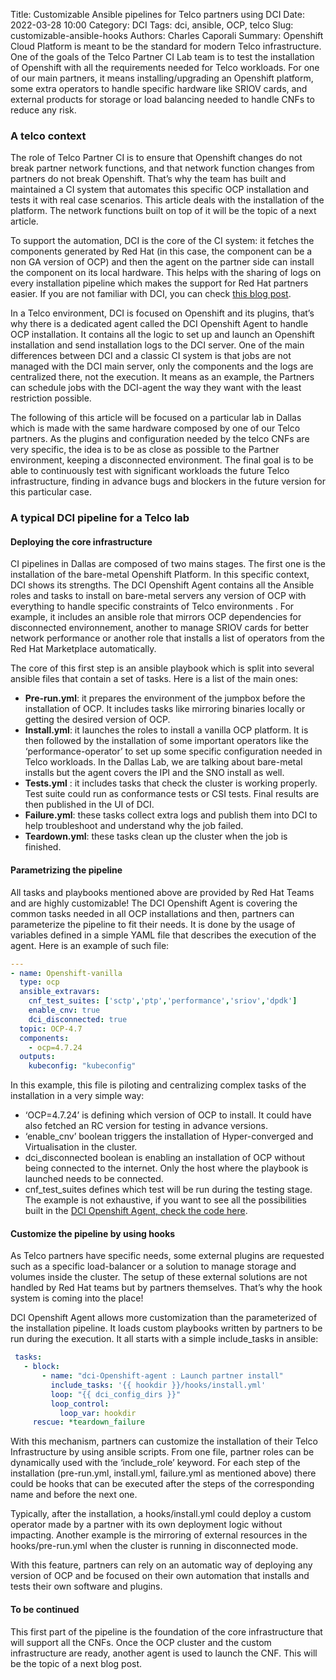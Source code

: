 Title: Customizable Ansible pipelines for Telco partners using DCI
Date: 2022-03-28 10:00
Category: DCI
Tags: dci, ansible, OCP, telco
Slug: customizable-ansible-hooks
Authors: Charles Caporali
Summary: Openshift Cloud Platform is meant to be the standard for modern Telco infrastructure. One of the goals of the Telco Partner CI Lab team is to test the installation of Openshift with all the requirements needed for Telco workloads. For one of our main partners, it means installing/upgrading an Openshift platform, some extra operators to handle specific hardware like SRIOV cards, and external products for storage or load balancing needed to handle CNFs to reduce any risk.

### A telco context

 The role of Telco Partner CI is to ensure that Openshift changes do not break partner network functions, and that network function changes from partners do not break Openshift. That’s why the team has built and maintained a CI system that automates this specific OCP installation and tests it with real case scenarios. This article deals with the installation of the platform. The network functions built on top of it will be the topic of a next article.

To support the automation, DCI is the core of the CI system: it fetches the components generated by Red Hat (in this case, the component can be a non GA version of OCP) and then the agent on the partner side can install the component on its local hardware. This helps with the sharing of logs on every installation pipeline which makes the support for Red Hat partners easier. If you are not familiar with DCI, you can check [this blog post](https://blog.distributed-ci.io/introduction-to-the-red-hat-distributed-ci.html).

 In a Telco environment, DCI is focused on Openshift and its plugins, that’s why there is a dedicated agent called the DCI Openshift Agent to handle OCP installation. It contains all the logic to set up and launch an Openshift installation and send installation logs to the DCI server. One of the main differences between DCI and a classic CI system is that  jobs are not managed with the DCI main server, only the components and the logs are centralized there, not the execution. It means as an example, the Partners can schedule jobs with the DCI-agent the way they want with the least restriction possible.

The following of this article will be focused on a particular lab in Dallas which is made with the same hardware composed by one of our Telco partners. As the plugins and configuration needed by the telco CNFs are very specific, the idea is to be as close as possible to the Partner environment, keeping a disconnected environment. The final goal is to be able to continuously test with significant workloads the future Telco infrastructure, finding in advance bugs and blockers in the future version for this particular case.

### A typical DCI pipeline for a Telco lab

#### Deploying the core infrastructure

CI pipelines in Dallas are composed of two mains stages. The first one is the installation of the bare-metal Openshift Platform. In this specific context, DCI shows its strengths. The DCI Openshift Agent contains all the Ansible roles and tasks to install on bare-metal servers any version of OCP with everything to handle specific constraints of Telco environments . For example, it includes an ansible role that mirrors OCP dependencies for disconnected environnement, another to manage SRIOV cards for better network performance  or another role that installs a list of operators from the Red Hat Marketplace automatically.


The core of this first step is an ansible playbook which is split into several ansible files that contain a set of tasks. Here is a list of the main ones:

- **Pre-run.yml**: it prepares the environment of the jumpbox before the installation of OCP. It includes tasks like mirroring binaries locally or getting the desired version of OCP.
- **Install.yml**: it launches the roles to install a vanilla OCP platform. It is then followed by the installation of some important operators like the ‘performance-operator’ to set up some specific configuration needed in Telco workloads. In the Dallas Lab, we are talking about bare-metal installs but the agent covers the IPI and the SNO install as well.
- **Tests.yml** : it includes tasks that check the cluster is working properly. Test suite could run as conformance tests or CSI tests. Final results are then published in the UI of DCI.
- **Failure.yml**: these tasks collect extra logs and publish them into DCI to help troubleshoot and understand why the job failed.
- **Teardown.yml**: these tasks clean up the cluster when the job is finished.


#### Parametrizing the pipeline

All tasks and playbooks mentioned above are provided by Red Hat Teams and are highly customizable! The DCI Openshift Agent is covering the common tasks needed in all OCP installations and then, partners can parameterize the pipeline to fit their needs. It is done by the usage of variables defined in a simple YAML file that describes the execution of the agent. Here is an example of such file:

```yaml
---
- name: Openshift-vanilla
  type: ocp
  ansible_extravars:
    cnf_test_suites: ['sctp','ptp','performance','sriov','dpdk']
    enable_cnv: true
    dci_disconnected: true
  topic: OCP-4.7
  components:
    - ocp=4.7.24
  outputs:
    kubeconfig: "kubeconfig"
```
In this example, this file is piloting and centralizing complex tasks of the installation in a very simple way:
* ‘OCP=4.7.24’ is defining which version of OCP to install. It could have also fetched an RC version for testing in advance versions.
* ‘enable_cnv’ boolean triggers the installation of Hyper-converged and Virtualisation in the cluster.
* dci_disconnected boolean is enabling an installation of OCP without being connected to the internet. Only the host where the playbook is launched needs to be connected.
* cnf_test_suites defines which test will be run during the testing stage.
The example is not exhaustive, if you want to see all the possibilities built in the [DCI Openshift Agent, check the code here](https://github.com/redhat-cip/dci-Openshift-agent).


#### Customize the pipeline by using hooks

As Telco partners have specific needs, some external plugins are requested such as a specific load-balancer or a solution to manage storage and volumes inside the cluster. The setup of these external solutions are not handled by Red Hat teams but by partners themselves. That’s why the hook system is coming into the place!

DCI Openshift Agent allows more customization than the parameterized of the installation pipeline. It loads custom playbooks written by partners to be run during the execution. It all starts with a simple include_tasks in ansible:

```yaml
 tasks:
   - block:
       - name: "dci-Openshift-agent : Launch partner install"
         include_tasks: '{{ hookdir }}/hooks/install.yml'
         loop: "{{ dci_config_dirs }}"
         loop_control:
           loop_var: hookdir
     rescue: *teardown_failure
```
With this mechanism, partners can customize the installation of their Telco Infrastructure by using ansible scripts. From one file, partner roles can be dynamically used with the ‘include_role’ keyword. For each step of the installation (pre-run.yml, install.yml, failure.yml as mentioned above) there could be hooks that can be executed after the steps of the corresponding name and before the next one.

Typically, after the installation, a hooks/install.yml could deploy a custom operator made by a partner with its own deployment logic without impacting. Another example is the mirroring of external resources in the hooks/pre-run.yml when the cluster is running in disconnected mode.

With this feature, partners can rely on an automatic way of deploying any version of OCP and be focused on their own automation that installs and tests their own software and plugins.

#### To be continued

This first part of the pipeline is the foundation of the core infrastructure that will support all the CNFs.  Once the OCP cluster and the custom infrastructure are ready, another agent is used to launch the CNF. This will be the topic of a next blog post.